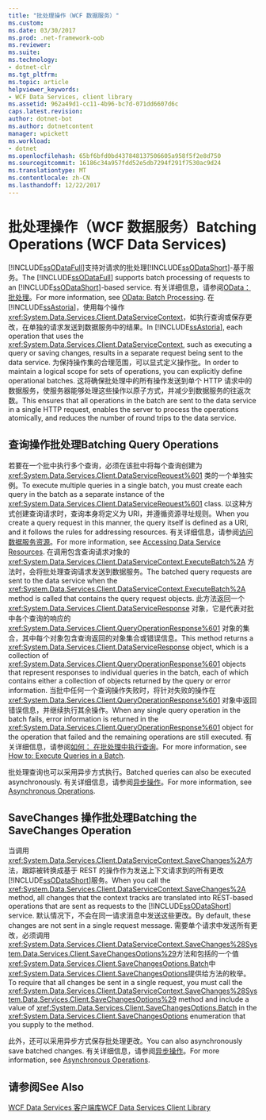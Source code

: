 ```yaml
---
title: "批处理操作（WCF 数据服务）"
ms.custom: 
ms.date: 03/30/2017
ms.prod: .net-framework-oob
ms.reviewer: 
ms.suite: 
ms.technology:
- dotnet-clr
ms.tgt_pltfrm: 
ms.topic: article
helpviewer_keywords:
- WCF Data Services, client library
ms.assetid: 962a49d1-cc11-4b96-bc7d-071dd6607d6c
caps.latest.revision: 
author: dotnet-bot
ms.author: dotnetcontent
manager: wpickett
ms.workload:
- dotnet
ms.openlocfilehash: 65bf6bfd0bd437848137506605a958f5f2e8d750
ms.sourcegitcommit: 16186c34a957fdd52e5db7294f291f7530ac9d24
ms.translationtype: MT
ms.contentlocale: zh-CN
ms.lasthandoff: 12/22/2017
---
```

# <a name="batching-operations-wcf-data-services"></a><span data-ttu-id="4cdff-102">批处理操作（WCF 数据服务）</span><span class="sxs-lookup"><span data-stu-id="4cdff-102">Batching Operations (WCF Data Services)</span></span>
<span data-ttu-id="4cdff-103">[!INCLUDE[ssODataFull](../../../../includes/ssodatafull-md.md)]支持对请求的批处理[!INCLUDE[ssODataShort](../../../../includes/ssodatashort-md.md)]-基于服务。</span><span class="sxs-lookup"><span data-stu-id="4cdff-103">The [!INCLUDE[ssODataFull](../../../../includes/ssodatafull-md.md)] supports batch processing of requests to an [!INCLUDE[ssODataShort](../../../../includes/ssodatashort-md.md)]-based service.</span></span> <span data-ttu-id="4cdff-104">有关详细信息，请参阅[OData： 批处理](http://go.microsoft.com/fwlink/?LinkId=186075)。</span><span class="sxs-lookup"><span data-stu-id="4cdff-104">For more information, see [OData: Batch Processing](http://go.microsoft.com/fwlink/?LinkId=186075).</span></span> <span data-ttu-id="4cdff-105">在[!INCLUDE[ssAstoria](../../../../includes/ssastoria-md.md)]，使用每个操作<xref:System.Data.Services.Client.DataServiceContext>，如执行查询或保存更改，在单独的请求发送到数据服务中的结果。</span><span class="sxs-lookup"><span data-stu-id="4cdff-105">In [!INCLUDE[ssAstoria](../../../../includes/ssastoria-md.md)], each operation that uses the <xref:System.Data.Services.Client.DataServiceContext>, such as executing a query or saving changes, results in a separate request being sent to the data service.</span></span> <span data-ttu-id="4cdff-106">为保持操作集的合理范围，可以显式定义操作批。</span><span class="sxs-lookup"><span data-stu-id="4cdff-106">In order to maintain a logical scope for sets of operations, you can explicitly define operational batches.</span></span> <span data-ttu-id="4cdff-107">这将确保批处理中的所有操作发送到单个 HTTP 请求中的数据服务，使服务器能够处理这些操作以原子方式，并减少到数据服务的往返次数。</span><span class="sxs-lookup"><span data-stu-id="4cdff-107">This ensures that all operations in the batch are sent to the data service in a single HTTP request, enables the server to process the operations atomically, and reduces the number of round trips to the data service.</span></span>  
  
## <a name="batching-query-operations"></a><span data-ttu-id="4cdff-108">查询操作批处理</span><span class="sxs-lookup"><span data-stu-id="4cdff-108">Batching Query Operations</span></span>  
 <span data-ttu-id="4cdff-109">若要在一个批中执行多个查询，必须在该批中将每个查询创建为 <xref:System.Data.Services.Client.DataServiceRequest%601> 类的一个单独实例。</span><span class="sxs-lookup"><span data-stu-id="4cdff-109">To execute multiple queries in a single batch, you must create each query in the batch as a separate instance of the <xref:System.Data.Services.Client.DataServiceRequest%601> class.</span></span> <span data-ttu-id="4cdff-110">以这种方式创建查询请求时，查询本身将定义为 URI，并遵循资源寻址规则。</span><span class="sxs-lookup"><span data-stu-id="4cdff-110">When you create a query request in this manner, the query itself is defined as a URI, and it follows the rules for addressing resources.</span></span> <span data-ttu-id="4cdff-111">有关详细信息，请参阅[访问数据服务资源](../../../../docs/framework/data/wcf/accessing-data-service-resources-wcf-data-services.md)。</span><span class="sxs-lookup"><span data-stu-id="4cdff-111">For more information, see [Accessing Data Service Resources](../../../../docs/framework/data/wcf/accessing-data-service-resources-wcf-data-services.md).</span></span> <span data-ttu-id="4cdff-112">在调用包含查询请求对象的 <xref:System.Data.Services.Client.DataServiceContext.ExecuteBatch%2A> 方法时，会将批处理查询请求发送到数据服务。</span><span class="sxs-lookup"><span data-stu-id="4cdff-112">The batched query requests are sent to the data service when the <xref:System.Data.Services.Client.DataServiceContext.ExecuteBatch%2A> method is called that contains the query request objects.</span></span> <span data-ttu-id="4cdff-113">此方法返回一个 <xref:System.Data.Services.Client.DataServiceResponse> 对象，它是代表对批中各个查询的响应的 <xref:System.Data.Services.Client.QueryOperationResponse%601> 对象的集合，其中每个对象包含查询返回的对象集合或错误信息。</span><span class="sxs-lookup"><span data-stu-id="4cdff-113">This method returns a <xref:System.Data.Services.Client.DataServiceResponse> object, which is a collection of <xref:System.Data.Services.Client.QueryOperationResponse%601> objects that represent responses to individual queries in the batch, each of which contains either a collection of objects returned by the query or error information.</span></span> <span data-ttu-id="4cdff-114">当批中任何一个查询操作失败时，将针对失败的操作在 <xref:System.Data.Services.Client.QueryOperationResponse%601> 对象中返回错误信息，并继续执行其余操作。</span><span class="sxs-lookup"><span data-stu-id="4cdff-114">When any single query operation in the batch fails, error information is returned in the <xref:System.Data.Services.Client.QueryOperationResponse%601> object for the operation that failed and the remaining operations are still executed.</span></span> <span data-ttu-id="4cdff-115">有关详细信息，请参阅[如何： 在批处理中执行查询](../../../../docs/framework/data/wcf/how-to-execute-queries-in-a-batch-wcf-data-services.md)。</span><span class="sxs-lookup"><span data-stu-id="4cdff-115">For more information, see [How to: Execute Queries in a Batch](../../../../docs/framework/data/wcf/how-to-execute-queries-in-a-batch-wcf-data-services.md).</span></span>  
  
 <span data-ttu-id="4cdff-116">批处理查询也可以采用异步方式执行。</span><span class="sxs-lookup"><span data-stu-id="4cdff-116">Batched queries can also be executed asynchronously.</span></span> <span data-ttu-id="4cdff-117">有关详细信息，请参阅[异步操作](../../../../docs/framework/data/wcf/asynchronous-operations-wcf-data-services.md)。</span><span class="sxs-lookup"><span data-stu-id="4cdff-117">For more information, see [Asynchronous Operations](../../../../docs/framework/data/wcf/asynchronous-operations-wcf-data-services.md).</span></span>  
  
## <a name="batching-the-savechanges-operation"></a><span data-ttu-id="4cdff-118">SaveChanges 操作批处理</span><span class="sxs-lookup"><span data-stu-id="4cdff-118">Batching the SaveChanges Operation</span></span>  
 <span data-ttu-id="4cdff-119">当调用<xref:System.Data.Services.Client.DataServiceContext.SaveChanges%2A>方法，跟踪被转换成基于 REST 的操作作为发送上下文请求到的所有更改[!INCLUDE[ssODataShort](../../../../includes/ssodatashort-md.md)]服务。</span><span class="sxs-lookup"><span data-stu-id="4cdff-119">When you call the <xref:System.Data.Services.Client.DataServiceContext.SaveChanges%2A> method, all changes that the context tracks are translated into REST-based operations that are sent as requests to the [!INCLUDE[ssODataShort](../../../../includes/ssodatashort-md.md)] service.</span></span> <span data-ttu-id="4cdff-120">默认情况下，不会在同一请求消息中发送这些更改。</span><span class="sxs-lookup"><span data-stu-id="4cdff-120">By default, these changes are not sent in a single request message.</span></span> <span data-ttu-id="4cdff-121">需要单个请求中发送所有更改，必须调用<xref:System.Data.Services.Client.DataServiceContext.SaveChanges%28System.Data.Services.Client.SaveChangesOptions%29>方法和包括的一个值<xref:System.Data.Services.Client.SaveChangesOptions.Batch>中<xref:System.Data.Services.Client.SaveChangesOptions>提供给方法的枚举。</span><span class="sxs-lookup"><span data-stu-id="4cdff-121">To require that all changes be sent in a single request, you must call the <xref:System.Data.Services.Client.DataServiceContext.SaveChanges%28System.Data.Services.Client.SaveChangesOptions%29> method and include a value of <xref:System.Data.Services.Client.SaveChangesOptions.Batch> in the <xref:System.Data.Services.Client.SaveChangesOptions> enumeration that you supply to the method.</span></span>  
  
 <span data-ttu-id="4cdff-122">此外，还可以采用异步方式保存批处理更改。</span><span class="sxs-lookup"><span data-stu-id="4cdff-122">You can also asynchronously save batched changes.</span></span> <span data-ttu-id="4cdff-123">有关详细信息，请参阅[异步操作](../../../../docs/framework/data/wcf/asynchronous-operations-wcf-data-services.md)。</span><span class="sxs-lookup"><span data-stu-id="4cdff-123">For more information, see [Asynchronous Operations](../../../../docs/framework/data/wcf/asynchronous-operations-wcf-data-services.md).</span></span>  
  
## <a name="see-also"></a><span data-ttu-id="4cdff-124">请参阅</span><span class="sxs-lookup"><span data-stu-id="4cdff-124">See Also</span></span>  
 [<span data-ttu-id="4cdff-125">WCF Data Services 客户端库</span><span class="sxs-lookup"><span data-stu-id="4cdff-125">WCF Data Services Client Library</span></span>](../../../../docs/framework/data/wcf/wcf-data-services-client-library.md)
